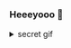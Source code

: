 ### Heeeyooo 👋

<details>
  <summary>secret gif</summary>
<img src="https://media.giphy.com/media/zOvBKUUEERdNm/giphy.gif" />
</details>
